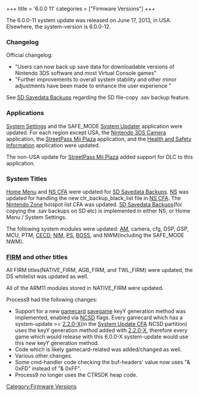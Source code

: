 +++
title = '6.0.0 11'
categories = ["Firmware Versions"]
+++

The 6.0.0-11 system update was released on June 17, 2013, in USA.
Elsewhere, the system-version is 6.0.0-12.

### Changelog

Official changelog:

- "Users can now back up save data for downloadable versions of Nintendo
  3DS software and most Virtual Console games"
- "Further improvements to overall system stability and other minor
  adjustments have been made to enhance the user experience "

See [SD Savedata Backups](SD_Savedata_Backups "wikilink") regarding the
SD file-copy .sav backup feature.

### Applications

[System Settings](System_Settings "wikilink") and the SAFE_MODE [System
Updater](System_Settings#System_Updater "wikilink") application were
updated. For each region except USA, the [Nintendo 3DS
Camera](Nintendo_3DS_Camera "wikilink") application, the [StreetPass Mii
Plaza](StreetPass_Mii_Plaza "wikilink") application, and the [Health and
Safety Information](Health_and_Safety_Information "wikilink")
application were updated.

The non-USA update for [StreetPass Mii
Plaza](StreetPass_Mii_Plaza "wikilink") added support for DLC to this
application.

### System Titles

[Home Menu](Home_Menu "wikilink") and [NS CFA](NS_CFA "wikilink") were
updated for [SD Savedata Backups](SD_Savedata_Backups "wikilink").
[NS](NS "wikilink") was updated for handling the new
ctr_backup_black_list file in [NS CFA](NS_CFA "wikilink"). The [Nintendo
Zone](Nintendo_Zone "wikilink") hotspot list CFA was updated. [SD
Savedata Backups](SD_Savedata_Backups "wikilink")(for copying the .sav
backups on SD etc) is implemented in either NS, or Home Menu / System
Settings.

The following system modules were updated:
[AM](Application_Manager_Services "wikilink"), camera, cfg, DSP, GSP,
MCU, PTM, [CECD](StreetPass "wikilink"), [NIM](NIM_Services "wikilink"),
[PS](Process_Services‎ "wikilink"), [BOSS](SpotPass "wikilink"), and
NWM(including the SAFE_MODE NWM).

### [FIRM](FIRM "wikilink") and other titles

All FIRM titles(NATIVE_FIRM, AGB_FIRM, and TWL_FIRM) were updated, the
DS whitelist was updated as well.

All of the ARM11 modules stored in NATIVE_FIRM were updated.

Process9 had the following changes:

- Support for a new [gamecard](NCSD "wikilink")
  [savegame](Savegames "wikilink") keyY generation method was
  implemented, enabled via [NCSD](NCSD "wikilink") flags. Every gamecard
  which has a system-update \>= [2.2.0-X](2.2.0-X "wikilink")(in the
  [System Update CFA](System_Update_CFA "wikilink") NCSD partition) uses
  the keyY generation method added with [2.2.0-X](2.2.0-X "wikilink"),
  therefore every game which would release with this 6.0.0-X
  system-update would use this new keyY generation method.
- Code which is likely gamecard-related was added/changed as well.
- Various other changes.
- Some cmd-handler code checking the buf-headers' value now uses "&
  0xFD" instead of "& 0xFF".
- Process9 no longer uses the CTRSDK heap code.

[Category:Firmware Versions](Category:Firmware_Versions "wikilink")